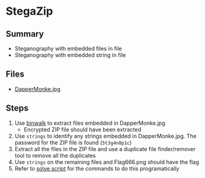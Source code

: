 # StegaZip

## Summary

- Steganography with embedded files in file
- Steganography with embedded string in file

## Files

- [DapperMonke.jpg](DapperMonke.jpg)

## Steps

1. Use [binwalk](https://github.com/ReFirmLabs/binwalk) to extract files embedded in DapperMonke.jpg
    - Encrypted ZIP file should have been extracted
2. Use `strings` to identify any strings embedded in DapperMonke.jpg. The password for the ZIP file is found (`5t3g4n0p1c`)
3. Extract all the files in the ZIP file and use a duplicate file finder/remover tool to remove all the duplicates
4. Use `strings` on the remaining files and Flag666.png should have the flag
5. Refer to [solve script](solve.sh) for the commands to do this programatically
